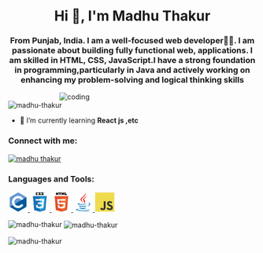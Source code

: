  <h1 align="center">Hi 👋, I'm Madhu Thakur</h1>
<h3 align="center">From Punjab, India. I am a well-focused web developer👨‍💻. I am passionate about building fully functional web, applications. I am skilled in HTML, CSS, JavaScript.I have a strong foundation in programming,particularly in Java and actively working on enhancing my problem-solving and logical thinking skills</h3>
<img align="right" alt="coding" width="400" src="https://cdn.dribbble.com/users/1364029/screenshots/16093268/media/68e82a7fb4904614a9066d6b540c14b2.gif">
<p align="left"> <img src="https://komarev.com/ghpvc/?username=madhu-thakur&label=Profile%20views&color=0e75b6&style=flat" alt="madhu-thakur" /> </p>

- 🌱 I’m currently learning **React js ,etc**

<h3 align="left">Connect with me:</h3>
<p align="left">
<a href="https://linkedin.com/in/madhu thakur" target="blank"><img align="center" src="https://raw.githubusercontent.com/rahuldkjain/github-profile-readme-generator/master/src/images/icons/Social/linked-in-alt.svg" alt="madhu thakur" height="30" width="40" /></a>
</p>

<h3 align="left">Languages and Tools:</h3>
<p align="left"> <a href="https://www.cprogramming.com/" target="_blank" rel="noreferrer"> <img src="https://raw.githubusercontent.com/devicons/devicon/master/icons/c/c-original.svg" alt="c" width="40" height="40"/> </a> <a href="https://www.w3schools.com/css/" target="_blank" rel="noreferrer"> <img src="https://raw.githubusercontent.com/devicons/devicon/master/icons/css3/css3-original-wordmark.svg" alt="css3" width="40" height="40"/> </a> <a href="https://www.w3.org/html/" target="_blank" rel="noreferrer"> <img src="https://raw.githubusercontent.com/devicons/devicon/master/icons/html5/html5-original-wordmark.svg" alt="html5" width="40" height="40"/> </a> <a href="https://www.java.com" target="_blank" rel="noreferrer"> <img src="https://raw.githubusercontent.com/devicons/devicon/master/icons/java/java-original.svg" alt="java" width="40" height="40"/> </a> <a href="https://developer.mozilla.org/en-US/docs/Web/JavaScript" target="_blank" rel="noreferrer"> <img src="https://raw.githubusercontent.com/devicons/devicon/master/icons/javascript/javascript-original.svg" alt="javascript" width="40" height="40"/> </a> </p>

<p><img align="left" src="https://github-readme-stats.vercel.app/api/top-langs?username=madhu-thakur&show_icons=true&locale=en&layout=compact" alt="madhu-thakur" /></p>

<p>&nbsp;<img align="center" src="https://github-readme-stats.vercel.app/api?username=madhu-thakur&show_icons=true&locale=en" alt="madhu-thakur" /></p>

<p><img align="center" src="https://github-readme-streak-stats.herokuapp.com/?user=madhu-thakur&" alt="madhu-thakur" /></p>
